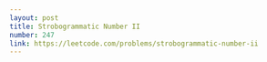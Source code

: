 ```yaml
---
layout: post
title: Strobogrammatic Number II
number: 247
link: https://leetcode.com/problems/strobogrammatic-number-ii
---
```

